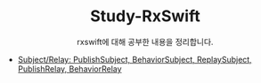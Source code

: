 <div align="center"><h1>Study-RxSwift</h1></div>

<p align="center">
  rxswift에 대해 공부한 내용을 정리합니다.
</p>

- [Subject/Relay: PublishSubject, BehaviorSubject, ReplaySubject, PublishRelay, BehaviorRelay](https://github.com/choidam/study-rxswift/blob/main/subject/subject.md)

